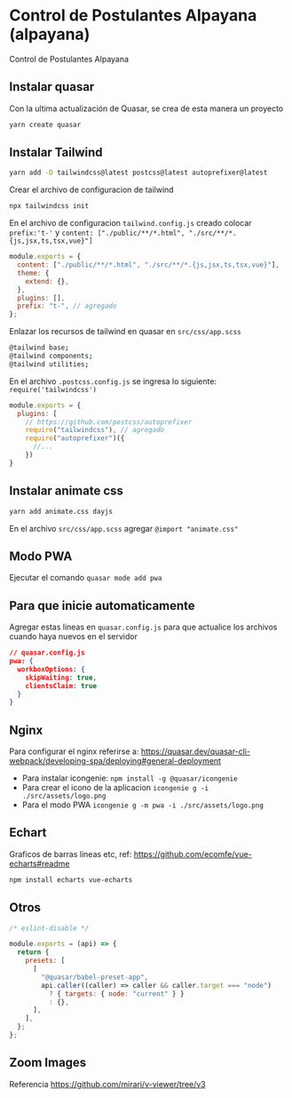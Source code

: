 # Control de Postulantes Alpayana (alpayana)

Control de Postulantes Alpayana

## Instalar quasar

Con la ultima actualización de Quasar, se crea de esta manera un proyecto

```bash
yarn create quasar
```

## Instalar Tailwind

```bash
yarn add -D tailwindcss@latest postcss@latest autoprefixer@latest
```

Crear el archivo de configuracion de tailwind

```bash
npx tailwindcss init
```

En el archivo de configuracion `tailwind.config.js` creado colocar `prefix:'t-'` y `content: ["./public/**/*.html", "./src/**/*.{js,jsx,ts,tsx,vue}"]`

```js
module.exports = {
  content: ["./public/**/*.html", "./src/**/*.{js,jsx,ts,tsx,vue}"],
  theme: {
    extend: {},
  },
  plugins: [],
  prefix: "t-", // agregado
};
```

Enlazar los recursos de tailwind en quasar en `src/css/app.scss`

```bash
@tailwind base;
@tailwind components;
@tailwind utilities;
```

En el archivo `.postcss.config.js` se ingresa lo siguiente: `require('tailwindcss')`

```js
module.exports = {
  plugins: [
    // https://github.com/postcss/autoprefixer
    require("tailwindcss"), // agregado
    require("autoprefixer")({
      //...
    })
}
```

## Instalar animate css

```bash
yarn add animate.css dayjs
```

En el archivo `src/css/app.scss` agregar `@import "animate.css"`

## Modo PWA

Ejecutar el comando `quasar mode add pwa`

## Para que inicie automaticamente

Agregar estas lineas en `quasar.config.js` para que actualice los archivos cuando haya nuevos en el servidor

```json
// quasar.config.js
pwa: {
  workboxOptions: {
    skipWaiting: true,
    clientsClaim: true
  }
}
```

## Nginx

Para configurar el nginx referirse a: <https://quasar.dev/quasar-cli-webpack/developing-spa/deploying#general-deployment>

- Para instalar icongenie: `npm install -g @quasar/icongenie`
- Para crear el icono de la aplicacion `icongenie g -i ./src/assets/logo.png`
- Para el modo PWA `icongenie g -m pwa -i ./src/assets/logo.png`

## Echart

Graficos de barras lineas etc, ref: <https://github.com/ecomfe/vue-echarts#readme>

```bash
npm install echarts vue-echarts
```

## Otros

```js
/* eslint-disable */

module.exports = (api) => {
  return {
    presets: [
      [
        "@quasar/babel-preset-app",
        api.caller((caller) => caller && caller.target === "node")
          ? { targets: { node: "current" } }
          : {},
      ],
    ],
  };
};
```

## Zoom Images

Referencia <https://github.com/mirari/v-viewer/tree/v3>
